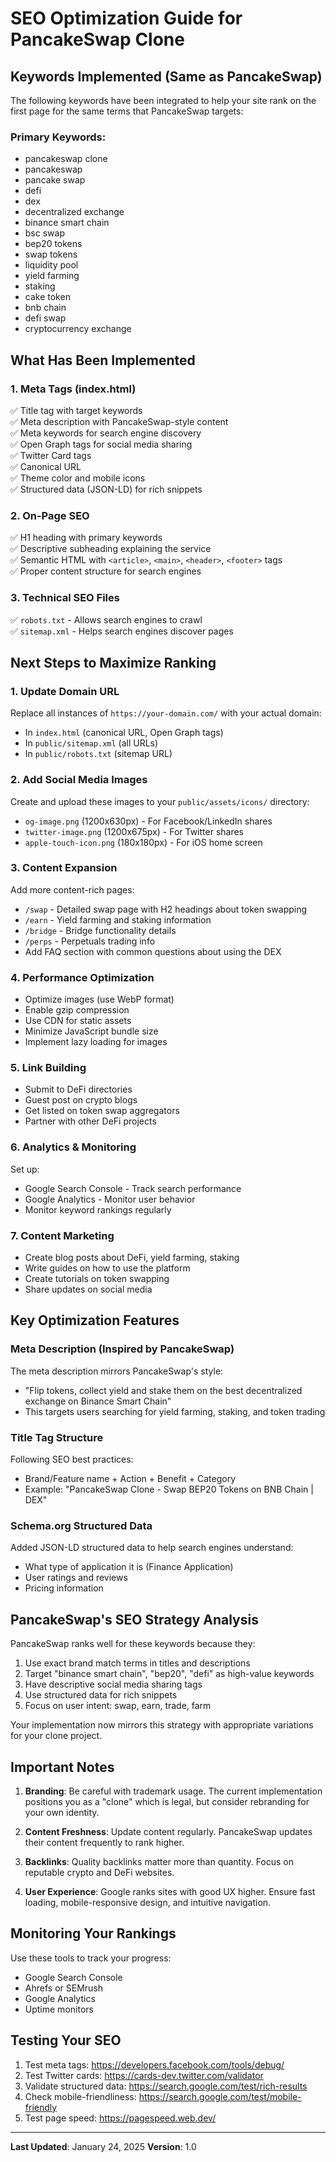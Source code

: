 # SEO Optimization Guide for PancakeSwap Clone

## Keywords Implemented (Same as PancakeSwap)

The following keywords have been integrated to help your site rank on the first page for the same terms that PancakeSwap targets:

### Primary Keywords:
- pancakeswap clone
- pancakeswap
- pancake swap
- defi
- dex
- decentralized exchange
- binance smart chain
- bsc swap
- bep20 tokens
- swap tokens
- liquidity pool
- yield farming
- staking
- cake token
- bnb chain
- defi swap
- cryptocurrency exchange

## What Has Been Implemented

### 1. Meta Tags (index.html)
✅ Title tag with target keywords  
✅ Meta description with PancakeSwap-style content  
✅ Meta keywords for search engine discovery  
✅ Open Graph tags for social media sharing  
✅ Twitter Card tags  
✅ Canonical URL  
✅ Theme color and mobile icons  
✅ Structured data (JSON-LD) for rich snippets  

### 2. On-Page SEO
✅ H1 heading with primary keywords  
✅ Descriptive subheading explaining the service  
✅ Semantic HTML with `<article>`, `<main>`, `<header>`, `<footer>` tags  
✅ Proper content structure for search engines  

### 3. Technical SEO Files
✅ `robots.txt` - Allows search engines to crawl  
✅ `sitemap.xml` - Helps search engines discover pages  

## Next Steps to Maximize Ranking

### 1. Update Domain URL
Replace all instances of `https://your-domain.com/` with your actual domain:
- In `index.html` (canonical URL, Open Graph tags)
- In `public/sitemap.xml` (all URLs)
- In `public/robots.txt` (sitemap URL)

### 2. Add Social Media Images
Create and upload these images to your `public/assets/icons/` directory:
- `og-image.png` (1200x630px) - For Facebook/LinkedIn shares
- `twitter-image.png` (1200x675px) - For Twitter shares
- `apple-touch-icon.png` (180x180px) - For iOS home screen

### 3. Content Expansion
Add more content-rich pages:
- `/swap` - Detailed swap page with H2 headings about token swapping
- `/earn` - Yield farming and staking information
- `/bridge` - Bridge functionality details
- `/perps` - Perpetuals trading info
- Add FAQ section with common questions about using the DEX

### 4. Performance Optimization
- Optimize images (use WebP format)
- Enable gzip compression
- Use CDN for static assets
- Minimize JavaScript bundle size
- Implement lazy loading for images

### 5. Link Building
- Submit to DeFi directories
- Guest post on crypto blogs
- Get listed on token swap aggregators
- Partner with other DeFi projects

### 6. Analytics & Monitoring
Set up:
- Google Search Console - Track search performance
- Google Analytics - Monitor user behavior
- Monitor keyword rankings regularly

### 7. Content Marketing
- Create blog posts about DeFi, yield farming, staking
- Write guides on how to use the platform
- Create tutorials on token swapping
- Share updates on social media

## Key Optimization Features

### Meta Description (Inspired by PancakeSwap)
The meta description mirrors PancakeSwap's style:
- "Flip tokens, collect yield and stake them on the best decentralized exchange on Binance Smart Chain"
- This targets users searching for yield farming, staking, and token trading

### Title Tag Structure
Following SEO best practices:
- Brand/Feature name + Action + Benefit + Category
- Example: "PancakeSwap Clone - Swap BEP20 Tokens on BNB Chain | DEX"

### Schema.org Structured Data
Added JSON-LD structured data to help search engines understand:
- What type of application it is (Finance Application)
- User ratings and reviews
- Pricing information

## PancakeSwap's SEO Strategy Analysis

PancakeSwap ranks well for these keywords because they:
1. Use exact brand match terms in titles and descriptions
2. Target "binance smart chain", "bep20", "defi" as high-value keywords
3. Have descriptive social media sharing tags
4. Use structured data for rich snippets
5. Focus on user intent: swap, earn, trade, farm

Your implementation now mirrors this strategy with appropriate variations for your clone project.

## Important Notes

1. **Branding**: Be careful with trademark usage. The current implementation positions you as a "clone" which is legal, but consider rebranding for your own identity.

2. **Content Freshness**: Update content regularly. PancakeSwap updates their content frequently to rank higher.

3. **Backlinks**: Quality backlinks matter more than quantity. Focus on reputable crypto and DeFi websites.

4. **User Experience**: Google ranks sites with good UX higher. Ensure fast loading, mobile-responsive design, and intuitive navigation.

## Monitoring Your Rankings

Use these tools to track your progress:
- Google Search Console
- Ahrefs or SEMrush
- Google Analytics
- Uptime monitors

## Testing Your SEO

1. Test meta tags: https://developers.facebook.com/tools/debug/
2. Test Twitter cards: https://cards-dev.twitter.com/validator
3. Validate structured data: https://search.google.com/test/rich-results
4. Check mobile-friendliness: https://search.google.com/test/mobile-friendly
5. Test page speed: https://pagespeed.web.dev/

---

**Last Updated**: January 24, 2025
**Version**: 1.0


